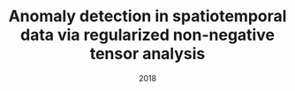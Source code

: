 ---
title: "Anomaly detection in spatiotemporal data via regularized non-negative tensor analysis"
collection: publications
excerpt: 'Chaoguang Lin, Qiuhan Zhu, Shunan Guo, Zhuochen Jin, Yu-Ru Lin, Nan Cao'
date: 2018
citation: 'Chaoguang Lin, Qiuhan Zhu, Shunan Guo, Zhuochen Jin, Yu-Ru Lin, Nan Cao, Anomaly detection in spatiotemporal data via regularized non-negative tensor analysis. Data Min. Knowl. Discov. 32(4): 1056-1073, 2018'
---